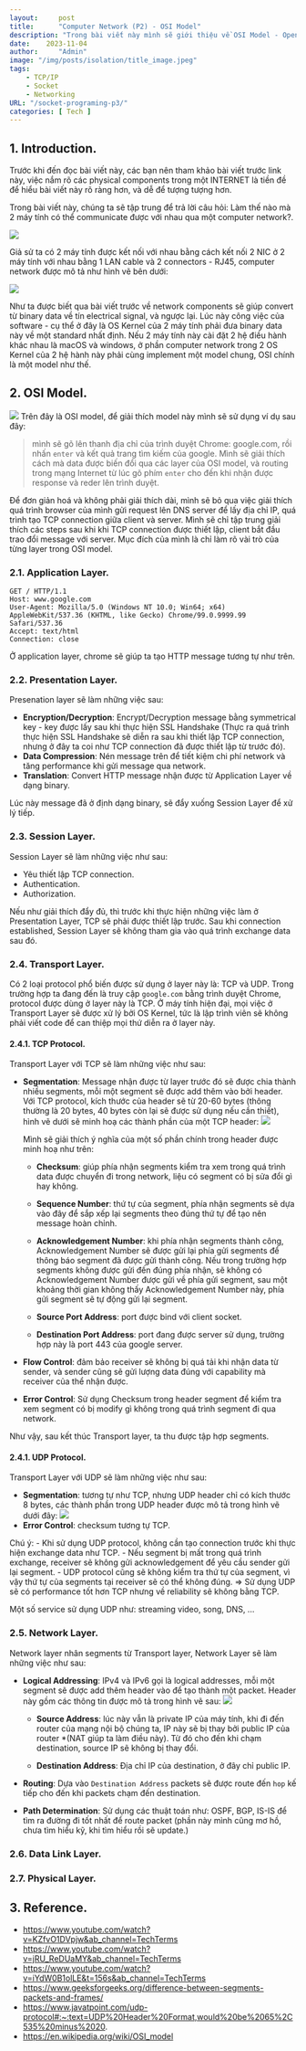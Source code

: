 ```yaml
---
layout:     post
title:      "Computer Network (P2) - OSI Model"
description: "Trong bài viết này mình sẽ giới thiệu về OSI Model - Open System Interconnection Model, model này sẽ giúp chúng ta hiểu được cách mà data được truyền đi giữa các end points trong mạng INTERNET."
date:    2023-11-04
author:     "Admin"
image: "/img/posts/isolation/title_image.jpeg"
tags:
    - TCP/IP
    - Socket
    - Networking
URL: "/socket-programing-p3/"
categories: [ Tech ]
---
```


## 1. Introduction.
Trước khi đến đọc bài viết này, các bạn nên tham khảo bài viết trước link này, việc nắm rõ các physical components trong một INTERNET là tiền đề để hiểu bài viết này rõ ràng hơn, và dễ để tượng tượng hơn.

Trong bài viết này, chúng ta sẽ tập trung để trả lời câu hỏi: Làm thế nào mà 2 máy tính có thể communicate được với nhau qua một computer network?.

![](/img/network2/how.png)

Giả sử ta có 2 máy tính được kết nối với nhau bằng cách kết nối 2 NIC ở 2 máy tính với nhau bằng 1 LAN cable và 2 connectors - RJ45, computer network được mô tả như hình vẽ bên dưới:

![](/img/network2/osi-origination.png)

Như ta được biết qua bài viết trước về network components sẽ giúp convert từ binary data về tín electrical signal, và ngược lại. Lúc này công việc của software - cụ thể ở đây là OS Kernel của 2 máy tính phải đưa binary data này về một standard nhất định. Nếu 2 máy tính này cài đặt 2 hệ điều hành khác nhau là macOS và windows, ở phần computer network trong 2 OS Kernel của 2 hệ hành này phải cùng implement một model chung, OSI chính là một model như thế.

## 2. OSI Model.
![](/img/network2/OSI.png)
Trên đây là OSI model, để giải thích model này mình sẽ sử dụng ví dụ sau đây:

> mình sẽ gõ lên thanh địa chỉ của trình duyệt Chrome: google.com, rồi nhấn `enter` và kết quả trang tìm kiếm của google. Mình sẽ giải thích cách mà data được biến đổi qua các layer của OSI model, và routing trong mạng Internet từ lúc gõ phím `enter` cho đến khi nhận được response và reder lên trình duyệt.

Để đơn giản hoá và không phải giải thích dài, mình sẽ bỏ qua việc giải thích quá trình browser của mình gửi request lên DNS server để lấy địa chỉ IP, quá trình tạo TCP connection giữa client và server. Mình sẽ chỉ tập trung giải thích các steps sau khi khi TCP connection được thiết lập, client bắt đầu trao đổi message với server. Mục đích của mình là chỉ làm rõ vài trò của từng layer trong OSI model.

### 2.1. Application Layer.
```
GET / HTTP/1.1
Host: www.google.com
User-Agent: Mozilla/5.0 (Windows NT 10.0; Win64; x64) AppleWebKit/537.36 (KHTML, like Gecko) Chrome/99.0.9999.99 Safari/537.36
Accept: text/html
Connection: close
```
Ở application layer, chrome sẽ giúp ta tạo HTTP message tương tự như trên.

### 2.2. Presentation Layer.
Presenation layer sẽ làm những việc sau:
- **Encryption/Decryption**: Encrypt/Decryption message bằng symmetrical key - key được lấy sau khi thực hiện SSL Handshake (Thực ra quá trình thực hiện SSL Handshake sẽ diễn ra sau khi thiết lập TCP connection, nhưng ở đây ta coi như TCP connection đã được thiết lập từ trước đó).
- **Data Compression**: Nén message trên để tiết kiệm chi phí network và tăng performance khi gửi message qua network.
- **Translation**: Convert HTTP message nhận được từ Application Layer về dạng binary.

Lúc này message đã ở định dạng binary, sẽ đẩy xuống Session Layer để xử lý tiếp.


### 2.3. Session Layer.
Session Layer sẽ làm những việc như sau:
- Yêu thiết lập TCP connection.
- Authentication.
- Authorization.

Nếu như giải thích đẩy đủ, thì trước khi thực hiện những việc làm ở Presentation Layer, TCP sẽ phải được thiết lập trước. Sau khi connection established, Session Layer sẽ không tham gia vào quá trình exchange data sau đó.

### 2.4. Transport Layer.
Có 2 loại protocol phổ biến được sử dụng ở layer này là: TCP và UDP. Trong trường hợp ta đang đến là truy cập `google.com` bằng trình duyệt Chrome, protocol được dùng ở layer này là TCP. Ở máy tính hiện đại, mọi việc ở Transport Layer sẽ được xử lý bởi OS Kernel, tức là lập trình viên sẽ không phải viết code để can thiệp mọi thứ diễn ra ở layer này.

#### 2.4.1. TCP Protocol.
Transport Layer với TCP sẽ làm những việc như sau:

- **Segmentation**: Message nhận được từ layer trước đó sẽ được chia thành nhiều segments, mỗi một segment sẽ được add thêm vào bởi header. Với TCP protocol, kích thước của header sẽ từ 20-60 bytes (thông thường là 20 bytes, 40 bytes còn lại sẽ được sử dụng nếu cần thiết), hình vẽ dưới sẽ minh hoạ các thành phần của một TCP header: ![](/img/network2/tcp-header.png)


    Mình sẽ giải thích ý nghĩa của một số phần chính trong header được minh hoạ như trên:

    - **Checksum**: giúp phía nhận segments kiểm tra xem trong quá trình data được chuyển đi trong network, liệu có segment có bị sửa đổi gì hay không.

    - **Sequence Number**: thứ tự của segment, phía nhận segments sẽ dựa vào đây để sắp xếp lại segments theo đúng thứ tự để tạo nên message hoàn chỉnh.

    - **Acknowledgement Number**: khi phía nhận segments thành công, Acknowledgement Number sẽ được gửi lại phía gửi segments để thông báo segment đã được gửi thành công. Nếu trong trường hợp segments không được gửi đến đúng phía nhận, sẽ không có Acknowledgement Number được gửi về phía gửi segment, sau một khoảng thời gian không thấy Acknowledgement Number này, phía gửi segment sẽ tự động gửi lại segment.

    - **Source Port Address**: port được bind với client socket.

    - **Destination Port Address**: port đang được server sử dụng, trường hợp này là port 443 của google server.


- **Flow Control**: đảm bảo receiver sẽ không bị quá tải khi nhận data từ sender, và sender cũng sẽ gửi lượng data đúng với capability mà receiver của thể nhận được.

- **Error Control**: Sử dụng Checksum trong header segment để kiểm tra xem segment có bị modify gì không trong quá trình segment đi qua network.

Như vậy, sau kết thúc Transport layer, ta thu được tập hợp segments.
#### 2.4.1. UDP Protocol.
Transport Layer với UDP sẽ làm những việc như sau:

- **Segmentation**: tương tự như TCP, nhưng UDP header chỉ có kích thước 8 bytes, các thành phần trong UDP header được mô tả trong hình vẽ dưới đây: ![](/img/network2/udp-header.png)
- **Error Control**: checksum tương tự TCP.

Chú ý:
    - Khi sử dụng UDP protocol, không cần tạo connection trước khi thực hiện exchange data như TCP.
    - Nếu segment bị mất trong quá trình exchange, receiver sẽ không gửi acknowledgement để yêu cầu sender gửi lại segment. 
    - UDP protocol cũng sẽ không kiểm tra thứ tự của segment, vì vậy thứ tự của segments tại receiver sẽ có thể không đúng.
    => Sử dụng UDP sẽ có performance tốt hơn TCP nhưng về reliability sẽ không bằng TCP.

Một số service sử dụng UDP như: streaming video, song, DNS, ...

### 2.5. Network Layer.
Network layer nhân segments từ Transport layer, Network Layer sẽ làm những việc như sau:

- **Logical Addressing**: IPv4 và IPv6 gọi là logical addresses, mỗi một segment sẽ được add thêm header vào để tạo thành một packet. Header này gồm các thông tin được mô tả trong hình vẽ sau: ![](/img/network2/ip-header.png)

    - **Source Address**: lúc này vẫn là private IP của máy tính, khi đi đến router của mạng nội bộ chúng ta, IP này sẽ bị thay bởi public IP của router *(NAT giúp ta làm điều này). Từ đó cho đến khi chạm destination, source IP sẽ không bị thay đổi.

    - **Destination Address**: Địa chỉ IP của destination, ở đây chỉ public IP.

- **Routing**: Dựa vào `Destination Address` packets sẽ được route đến `hop` kế tiếp cho đến khi packets chạm đến destination.

- **Path Determination**: Sử dụng các thuật toán như: OSPF, BGP, IS-IS để tìm ra đường đi tốt nhất để route packet (phần này mình cũng mơ hồ, chưa tìm hiểu kỹ, khi tìm hiểu rồi sẽ update.)


### 2.6. Data Link Layer.

### 2.7. Physical Layer.

## 3. Reference.
- https://www.youtube.com/watch?v=KZfvO1DVpjw&ab_channel=TechTerms
- https://www.youtube.com/watch?v=jRU_ReDUaMY&ab_channel=TechTerms
- https://www.youtube.com/watch?v=iYdW0B1olLE&t=156s&ab_channel=TechTerms
- https://www.geeksforgeeks.org/difference-between-segments-packets-and-frames/
- https://www.javatpoint.com/udp-protocol#:~:text=UDP%20Header%20Format,would%20be%2065%2C535%20minus%2020.
- https://en.wikipedia.org/wiki/OSI_model
